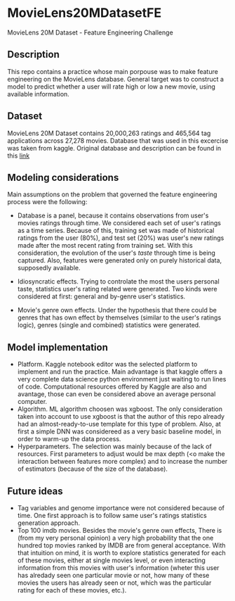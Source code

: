 # MovieLens20MDatasetFE
MovieLens 20M Dataset - Feature Engineering Challenge

## Description

This repo contains a practice whose main porpouse was to make feature engineering on the MovieLens database. General target was to construct a model to predict whether a user will rate high or low a new movie, using available information.

## Dataset

MovieLens 20M Dataset contains 20,000,263 ratings and 465,564 tag applications across 27,278 movies. Database that was used in this excercise was taken from kaggle. Original database and description can be found in this [link](https://grouplens.org/datasets/movielens/)

## Modeling considerations

Main assumptions on the problem that governed the feature engineering process were the following:

* Database is a panel, because it contains observations from user's movies ratings through time. We considered each set of user's ratings as a time series. Because of this, training set was made of historical ratings from the user (80%), and test set (20%) was user's new ratings made after the most recent rating from training set. With this consideration, the evolution of the user's _taste_ through time is being captured. Also, features were generated only on purely historical data, supposedly available.

* Idiosyncratic effects. Trying to controlate the most the users personal taste, statistics user's rating related were generated. Two kinds were considered at first: general and by-genre user's statistics.
* Movie's genre own effects. Under the hypothesis that there could be genres that has own effect by themselves (similar to the user's ratings logic), genres (single and combined) statistics were generated.

## Model implementation

+ Platform. Kaggle notebook editor was the selected platform to implement and run the practice. Main advantage is that kaggle offers a very complete data science python environment just waiting to run lines of code. Computational resources offered by Kaggle are also and avantage, those can even be considered above an average personal computer.
+ Algorithm. ML algorithm choosen was xgboost. The only consideration taken into account to  use xgboost is that the author of this repo already had an almost-ready-to-use template for this type of problem. Also, at first a simple DNN was considereed as a very basic baseline model, in order to warm-up the data process. 
+ Hyperparameters. The selection was mainly because of the lack of resources. First parameters to adjust would be max depth (<o make the interaction between features more complex) and to increase the number of estimators (because of the size of the database).



 ## Future ideas
 
 + Tag variables and genome importance were not considered because of time. One first approach is to follow same user's ratings statistics generation approach.
 + Top 100 imdb movies. Besides the movie's genre own effects, There is (from my very personal opinion) a very high probability that the one hundred top movies ranked by IMDB are from general acceptance. With that intuition on mind, it is worth to explore statistics generated for each of these movies, either at single movies level, or even interacting information from this movies with user's information (wheter this user has alredady seen one particular movie or not, how many of these movies the users has already seen or not, which was the particular rating for each of these movies, etc.).
